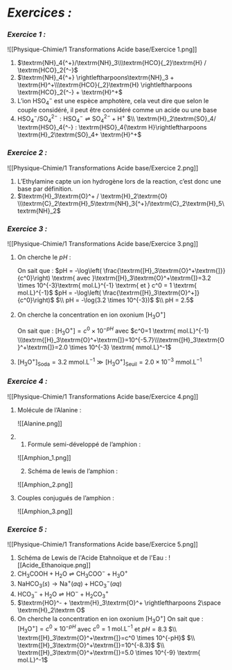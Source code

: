 # _**Exercices :**_

### _**Exercice 1 :**_

![[Physique-Chimie/1 Transformations Acide base/Exercice 1.png]]

1. $\textrm{NH}_4{^+}/\textrm{NH}_3\\\textrm{HCO}{_2}\textrm{H} / \textrm{HCO}_2{^-}$
2. $\textrm{NH}_4{^+} \rightleftharpoons\textrm{NH}_3 + \textrm{H}^+\\\textrm{HCO}{_2}\textrm{H} \rightleftharpoons \textrm{HCO}_2{^-} + \textrm{H}^+$
3. L’ion $\textrm{HSO}_4{^-}$ est une espèce amphotère, cela veut dire que selon le couple considéré, il peut être considéré comme un acide ou une base
4. $\textrm{HSO}_4{^-}/ \textrm{SO}_4{^{2-}} : \textrm{HSO}_4{^-}\rightleftharpoons \textrm{SO}_4{^{2-}}+ \textrm{H}^+$ 
  $\\ \textrm{H}_2\textrm{SO}_4/ \textrm{HSO}_4{^-} : \textrm{HSO}_4{\textrm H}\rightleftharpoons \textrm{H}_2\textrm{SO}_4+ \textrm{H}^+$

### _**Exercice 2 :**_

![[Physique-Chimie/1 Transformations Acide base/Exercice 2.png]]

1. L’Ethylamine capte un ion hydrogène lors de la reaction, c’est donc une base par définition.
2. $\textrm{H}_3\textrm{O}^+ / \textrm{H}_2\textrm{O} \\\textrm{C}_2\textrm{H}_5\textrm{NH}_3{^+}/\textrm{C}_2\textrm{H}_5\textrm{NH}_2$

### _**Exercice 3 :**_

![[Physique-Chimie/1 Transformations Acide base/Exercice 3.png]]

1. On cherche le $pH$ : 

    On sait que : $pH = -\log\left( \frac{\textrm{[H}_3\textrm{O}^+\textrm{]}}{c^0}\right) \textrm{ avec }\textrm{[H}_3\textrm{O}^+\textrm{]}=3.2 \times 10^{-3}\textrm{ mol.L}^{-1} \textrm{ et } c^0 = 1 \textrm{ mol.L}^{-1}$
    $pH = -\log\left( \frac{\textrm{[H}_3\textrm{O}^+]}{c^0}\right)$
    $\\ pH = -\log(3.2 \times 10^{-3})$
    $\\ pH = 2.5$
  
2. On cherche la concentration en ion oxonium $\textrm{[H}_3\textrm{O}^+\textrm{]}$ 

   On sait que : $\textrm{[H}_3\textrm{O}^+\textrm{]}=c^0 \times 10^{-pH}$ avec $c^0=1 \textrm{ mol.L}^{-1} \\\textrm{[H}_3\textrm{O}^+\textrm{]}=10^{-5.7}\\\textrm{[H}_3\textrm{O}^+\textrm{]}=2.0 \times 10^{-3} \textrm{ mmol.L}^-1$
5. $\textrm{[H}_3\textrm{O}^+\textrm{]}_{\textrm{Soda}} = 3.2 \textrm{ mmol.L}^{-1} \gg \textrm{[H}_3\textrm{O}^+\textrm{]}_{\textrm{Seuil}} = 2.0 \times 10^{-3} \textrm{ mmol.L}^{-1}$

### _**Exercice 4 :**_

![[Physique-Chimie/1 Transformations Acide base/Exercice 4.png]]

1. Molécule de l’Alanine :
    
    ![[Alanine.png]]
    
2. 
	1. Formule semi-développé de l’amphion :
    
    ![[Amphion_1.png]]
	
	2. Schéma de lewis de l’amphion :
    
    ![[Amphion_2.png]]
    
3. Couples conjugués de l’amphion :
    
    ![[Amphion_3.png]]
    

### _**Exercice 5 :**_

![[Physique-Chimie/1 Transformations Acide base/Exercice 5.png]]

1. Schéma de Lewis de l'Acide Etahnoïque et de l'Eau :
	  ![[Acide_Ethanoique.png]]
1. $\textrm{CH}_3\textrm{COOH}+\textrm{H}_2\textrm{O}\rightleftharpoons \textrm{CH}_3\textrm{COO}^-+\textrm{H}_3\textrm{O}^+$
2. $\textrm{NaHCO}_3{(s)} \rightarrow \textrm{Na}^+ (aq)+\textrm{HCO}_3{^-}(aq)$  
3. $\textrm{HCO}_3{^-} + \textrm{H}_2\textrm{O} \rightleftharpoons \textrm{HO}^- + \textrm{H}_2\textrm{CO}_3{^+}$
4. $\textrm{HO}^- + \textrm{H}_3\textrm{O}^+ \rightleftharpoons 2\space \textrm{H}_2\textrm O$
5. On cherche la concentration en ion oxonium $\textrm{[H}_3\textrm{O}^+\textrm{]}$
 On sait que : $\textrm{[H}_3\textrm{O}^+\textrm{]}=c^0 \times 10^{-pH}$ avec $c^0=1 \textrm{ mol.L}^{-1}$ et $pH = 8.3$
 $\\ \textrm{[H}_3\textrm{O}^+\textrm{]}=c^0 \times 10^{-pH}$
 $\\ \textrm{[H}_3\textrm{O}^+\textrm{]}=10^{-8.3}$
 $\\ \textrm{[H}_3\textrm{O}^+\textrm{]}=5.0 \times 10^{-9} \textrm{ mol.L}^-1$